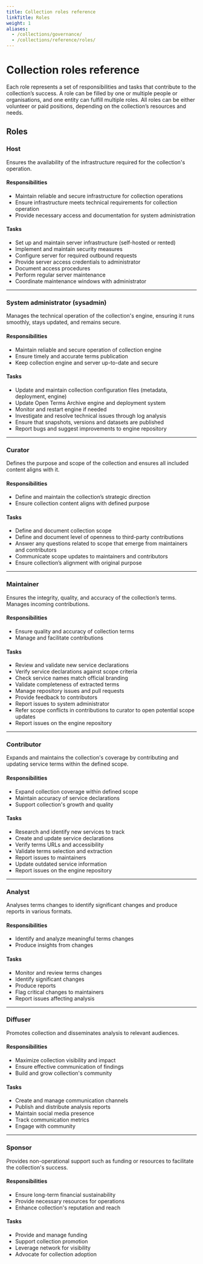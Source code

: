 ```yaml
---
title: Collection roles reference
linkTitle: Roles
weight: 1
aliases: 
  - /collections/governance/
  - /collections/reference/roles/
---
```


# Collection roles reference

Each role represents a set of responsibilities and tasks that contribute to the collection’s success. A role can be filled by one or multiple people or organisations, and one entity can fulfill multiple roles. All roles can be either volunteer or paid positions, depending on the collection’s resources and needs.

## Roles

### Host

Ensures the availability of the infrastructure required for the collection's operation.

#### Responsibilities

- Maintain reliable and secure infrastructure for collection operations
- Ensure infrastructure meets technical requirements for collection operation
- Provide necessary access and documentation for system administration

#### Tasks

- Set up and maintain server infrastructure (self-hosted or rented)
- Implement and maintain security measures
- Configure server for required outbound requests
- Provide server access credentials to administrator
- Document access procedures
- Perform regular server maintenance
- Coordinate maintenance windows with administrator

---

### System administrator (sysadmin)

Manages the technical operation of the collection's engine, ensuring it runs smoothly, stays updated, and remains secure.

#### Responsibilities

- Maintain reliable and secure operation of collection engine
- Ensure timely and accurate terms publication
- Keep collection engine and server up-to-date and secure

#### Tasks

- Update and maintain collection configuration files (metadata, deployment, engine)
- Update Open Terms Archive engine and deployment system
- Monitor and restart engine if needed
- Investigate and resolve technical issues through log analysis
- Ensure that snapshots, versions and datasets are published
- Report bugs and suggest improvements to engine repository

---

### Curator

Defines the purpose and scope of the collection and ensures all included content aligns with it.

#### Responsibilities

- Define and maintain the collection’s strategic direction
- Ensure collection content aligns with defined purpose

#### Tasks

- Define and document collection scope
- Define and document level of openness to third-party contributions
- Answer any questions related to scope that emerge from maintainers and contributors
- Communicate scope updates to maintainers and contributors
- Ensure collection’s alignment with original purpose

---

### Maintainer

Ensures the integrity, quality, and accuracy of the collection’s terms. Manages incoming contributions.

#### Responsibilities

- Ensure quality and accuracy of collection terms
- Manage and facilitate contributions

#### Tasks

- Review and validate new service declarations
- Verify service declarations against scope criteria
- Check service names match official branding
- Validate completeness of extracted terms
- Manage repository issues and pull requests
- Provide feedback to contributors
- Report issues to system administrator
- Refer scope conflicts in contributions to curator to open potential scope updates
- Report issues on the engine repository

---

### Contributor

Expands and maintains the collection's coverage by contributing and updating service terms within the defined scope.

#### Responsibilities

- Expand collection coverage within defined scope
- Maintain accuracy of service declarations
- Support collection's growth and quality

#### Tasks

- Research and identify new services to track
- Create and update service declarations
- Verify terms URLs and accessibility
- Validate terms selection and extraction
- Report issues to maintainers
- Update outdated service information
- Report issues on the engine repository

---

### Analyst

Analyses terms changes to identify significant changes and produce reports in various formats.

#### Responsibilities

- Identify and analyze meaningful terms changes
- Produce insights from changes

#### Tasks

- Monitor and review terms changes
- Identify significant changes
- Produce reports
- Flag critical changes to maintainers
- Report issues affecting analysis

---

### Diffuser

Promotes collection and disseminates analysis to relevant audiences.

#### Responsibilities

- Maximize collection visibility and impact
- Ensure effective communication of findings
- Build and grow collection's community

#### Tasks

- Create and manage communication channels
- Publish and distribute analysis reports
- Maintain social media presence
- Track communication metrics
- Engage with community

---

### Sponsor

Provides non-operational support such as funding or resources to facilitate the collection's success.

#### Responsibilities

- Ensure long-term financial sustainability
- Provide necessary resources for operations
- Enhance collection's reputation and reach

#### Tasks

- Provide and manage funding
- Support collection promotion
- Leverage network for visibility
- Advocate for collection adoption
